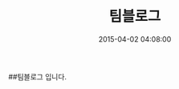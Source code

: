 ﻿---
layout: post
title:  "팀블로그"
date:   2015-04-02 04:08:00
categories: mediator feature
tags: featured
#image: /assets/article_images/2014-11-30-mediator_features/night-track.JPG
---

##팀블로그 입니다.